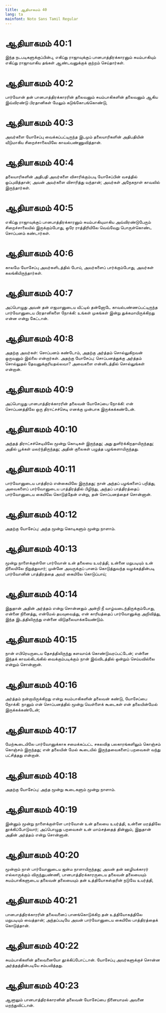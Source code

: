 ```yaml
---
title: ஆதியாகமம் 40
lang: ta
mainfont: Noto Sans Tamil Regular
---
```


# ஆதியாகமம் 40:1

இந்த நடபடிகளுக்குப்பின்பு, எகிப்து ராஜாவுக்குப் பானபாத்திரக்காரனும் சுயம்பாகியும் எகிப்து ராஜாவாகிய தங்கள் ஆண்டவனுக்குக் குற்றம் செய்தார்கள்.

# ஆதியாகமம் 40:2

பார்வோன் தன் பானபாத்திரக்காரரின் தலைவனும் சுயம்பாகிகளின் தலைவனும் ஆகிய இவ்விரண்டு பிரதானிகள் மேலும் கடுங்கோபங்கொண்டு,

# ஆதியாகமம் 40:3

அவர்களை யோசேப்பு வைக்கப்பட்டிருந்த இடமும் தலையாரிகளின் அதிபதியின் வீடுமாகிய சிறைச்சாலையிலே காவல்பண்ணுவித்தான்.

# ஆதியாகமம் 40:4

தலையாரிகளின் அதிபதி அவர்களை விசாரிக்கும்படி யோசேப்பின் வசத்தில் ஒப்புவித்தான்; அவன் அவர்களை விசாரித்து வந்தான்; அவர்கள் அநேகநாள் காவலில் இருந்தார்கள்.

# ஆதியாகமம் 40:5

எகிப்து ராஜாவுக்குப் பானபாத்திரக்காரனும் சுயம்பாகியுமாகிய அவ்விரண்டுபேரும் சிறைச்சாலையில் இருக்கும்போது, ஒரே ராத்திரியிலே வெவ்வேறு பொருள்கொண்ட சொப்பனம் கண்டார்கள்.

# ஆதியாகமம் 40:6

காலமே யோசேப்பு அவர்களிடத்தில் போய், அவர்களைப் பார்க்கும்போது, அவர்கள் கலங்கியிருந்தார்கள்.

# ஆதியாகமம் 40:7

அப்பொழுது அவன் தன் எஜமானுடைய வீட்டில் தன்னோடே காவல்பண்ணப்பட்டிருந்த பார்வோனுடைய பிரதானிகளை நோக்கி: உங்கள் முகங்கள் இன்று துக்கமாயிருக்கிறது என்ன என்று கேட்டான்.

# ஆதியாகமம் 40:8

அதற்கு அவர்கள்: சொப்பனம் கண்டோம், அதற்கு அர்த்தம் சொல்லுகிறவன் ஒருவனும் இல்லை என்றார்கள். அதற்கு யோசேப்பு: சொப்பனத்துக்கு அர்த்தம் சொல்லுதல் தேவனுக்குரியதல்லவா? அவைகளை என்னிடத்தில் சொல்லுங்கள் என்றான்.

# ஆதியாகமம் 40:9

அப்பொழுது பானபாத்திரக்காரரின் தலைவன் யோசேப்பை நோக்கி: என் சொப்பனத்திலே ஒரு திராட்சச்செடி எனக்கு முன்பாக இருக்கக்கண்டேன்.

# ஆதியாகமம் 40:10

அந்தத் திராட்சச்செடியிலே மூன்று கொடிகள் இருந்தது; அது துளிர்க்கிறதாயிருந்தது; அதில் பூக்கள் மலர்ந்திருந்தது; அதின் குலைகள் பழுத்த பழங்களாயிருந்தது.

# ஆதியாகமம் 40:11

பார்வோனுடைய பாத்திரம் என்கையிலே இருந்தது; நான் அந்தப் பழங்களைப் பறித்து, அவைகளைப் பார்வோனுடைய பாத்திரத்தில் பிழிந்து, அந்தப் பாத்திரத்தைப் பார்வோனுடைய கையிலே கொடுத்தேன் என்று, தன் சொப்பனத்தைச் சொன்னான்.

# ஆதியாகமம் 40:12

அதற்கு யோசேப்பு: அந்த மூன்று கொடிகளும் மூன்று நாளாம்.

# ஆதியாகமம் 40:13

மூன்று நாளைக்குள்ளே பார்வோன் உன் தலையை உயர்த்தி, உன்னை மறுபடியும் உன் நிலையிலே நிறுத்துவார்; முன்னே அவருக்குப் பானம் கொடுத்துவந்த வழக்கத்தின்படி பார்வோனின் பாத்திரத்தை அவர் கையிலே கொடுப்பாய்;

# ஆதியாகமம் 40:14

இதுதான் அதின் அர்த்தம் என்று சொன்னதும் அன்றி நீ வாழ்வடைந்திருக்கும்போது, என்னை நினைத்து, என்மேல் தயவுவைத்து, என் காரியத்தைப் பார்வோனுக்கு அறிவித்து, இந்த இடத்திலிருந்து என்னை விடுதலையாக்கவேண்டும்.

# ஆதியாகமம் 40:15

நான் எபிரெயருடைய தேசத்திலிருந்து களவாய்க் கொண்டுவரப்பட்டேன்; என்னை இந்தக் காவல்கிடங்கில் வைக்கும்படிக்கும் நான் இவ்விடத்தில் ஒன்றும் செய்யவில்லை என்றும் சொன்னான்.

# ஆதியாகமம் 40:16

அர்த்தம் நன்றாயிருக்கிறது என்று சுயம்பாகிகளின் தலைவன் கண்டு, யோசேப்பை நோக்கி: நானும் என் சொப்பனத்தில் மூன்று வெள்ளைக் கூடைகள் என் தலையின்மேல் இருக்கக்கண்டேன்;

# ஆதியாகமம் 40:17

மேற்கூடையிலே பார்வோனுக்காக சமைக்கப்பட்ட சகலவித பலகாரங்களிலும் கொஞ்சம் கொஞ்சம் இருந்தது; என் தலையின் மேல் கூடையில் இருந்தவைகளைப் பறவைகள் வந்து பட்சித்தது என்றான்.

# ஆதியாகமம் 40:18

அதற்கு யோசேப்பு: அந்த மூன்று கூடைகளும் மூன்று நாளாம்.

# ஆதியாகமம் 40:19

இன்னும் மூன்று நாளைக்குள்ளே பார்வோன் உன் தலையை உயர்த்தி, உன்னை மரத்திலே தூக்கிப்போடுவார்; அப்பொழுது பறவைகள் உன் மாம்சத்தைத் தின்னும், இதுதான் அதின் அர்த்தம் என்று சொன்னான்.

# ஆதியாகமம் 40:20

மூன்றாம் நாள் பார்வோனுடைய ஜன்ம நாளாயிருந்தது; அவன் தன் ஊழியக்காரர் எல்லாருக்கும் விருந்துபண்ணி, பானபாத்திரக்காரருடைய தலைவன் தலையையும் சுயம்பாகிகளுடைய தலைவன் தலையையும் தன் உத்தியோகஸ்தரின் நடுவே உயர்த்தி,

# ஆதியாகமம் 40:21

பானபாத்திரக்காரரின் தலைவனைப் பானங்கொடுக்கிற தன் உத்தியோகத்திலே மறுபடியும் வைத்தான்; அந்தப்படியே அவன் பார்வோனுடைய கையிலே பாத்திரத்தைக் கொடுத்தான்.

# ஆதியாகமம் 40:22

சுயம்பாகிகளின் தலைவனையோ தூக்கிப்போட்டான். யோசேப்பு அவர்களுக்குச் சொன்ன அர்த்தத்தின்படியே சம்பவித்தது.

# ஆதியாகமம் 40:23

ஆனாலும் பானபாத்திரக்காரனின் தலைவன் யோசேப்பை நினையாமல் அவனை மறந்துவிட்டான்.

